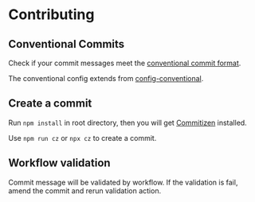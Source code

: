 # Contributing

## Conventional Commits

Check if your commit messages meet the [conventional commit format](https://conventionalcommits.org).

The conventional config extends from [config-conventional](https://github.com/conventional-changelog/commitlint/tree/master/%40commitlint/config-conventional).

## Create a commit

Run `npm install` in root directory, then you will get [Commitizen](https://github.com/commitizen-tools/commitizen) installed.

Use `npm run cz` or `npx cz` to create a commit.

## Workflow validation

Commit message will be validated by workflow. If the validation is fail, amend the commit and rerun validation action.
